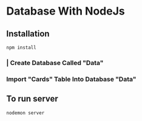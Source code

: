 # Database With NodeJs
## Installation
```
npm install
```

### | Create Database Called "Data"


### Import "Cards" Table Into Database "Data"


## To run server

```
nodemon server
```

